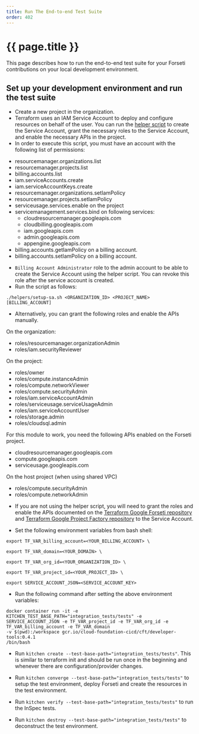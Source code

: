 ```yaml
---
title: Run The End-to-end Test Suite
order: 402
---
```


# {{ page.title }}

This page describes how to run the end-to-end test suite for your Forseti
contributions on your local development environment. 

## Set up your development environment and run the test suite

- Create a new project in the organization. 
- Terraform uses an IAM Service Account to deploy and configure resources on 
behalf of the user. You can run the [helper script](https://github.com/terraform-google-modules/terraform-google-project-factory/blob/master/helpers/setup-sa.sh) 
to create the Service Account, grant the necessary roles to the Service Account, 
and enable the necessary APIs in the project.
- In order to execute this script, you must have an account with the following 
list of permissions: 
* resourcemanager.organizations.list
* resourcemanager.projects.list
* billing.accounts.list
* iam.serviceAccounts.create
* iam.serviceAccountKeys.create
* resourcemanager.organizations.setIamPolicy
* resourcemanager.projects.setIamPolicy
* serviceusage.services.enable on the project
* servicemanagement.services.bind on following services:
  * cloudresourcemanager.googleapis.com
  * cloudbilling.googleapis.com
  * iam.googleapis.com
  * admin.googleapis.com
  * appengine.googleapis.com
* billing.accounts.getIamPolicy on a billing account.
* billing.accounts.setIamPolicy on a billing account.
- `Billing Account Administrator` role to the admin account to be able to
create the Service Account using the helper script. You can revoke this role
after the service account is created.
- Run the script as follows:

`./helpers/setup-sa.sh <ORGANIZATION_ID> <PROJECT_NAME> [BILLING_ACCOUNT]`

- Alternatively, you can grant the following roles and enable the APIs manually.

On the organization:

* roles/resourcemanager.organizationAdmin
* roles/iam.securityReviewer

On the project:

* roles/owner
* roles/compute.instanceAdmin
* roles/compute.networkViewer
* roles/compute.securityAdmin
* roles/iam.serviceAccountAdmin
* roles/serviceusage.serviceUsageAdmin
* roles/iam.serviceAccountUser
* roles/storage.admin
* roles/cloudsql.admin

For this module to work, you need the following APIs enabled on the Forseti project.

* cloudresourcemanager.googleapis.com
* compute.googleapis.com
* serviceusage.googleapis.com

On the host project (when using shared VPC)

* roles/compute.securityAdmin
* roles/compute.networkAdmin

- If you are not using the helper script, you will need to grant
the roles and enable the APIs documented on the [Terraform Google Forseti 
repository](https://github.com/forseti-security/terraform-google-forseti#service-account) 
and [Terraform Google Project Factory repository](https://github.com/terraform-google-modules/terraform-google-project-factory#permissions)
to the Service Account.

- Set the following environment variables from bash shell:
```
export TF_VAR_billing_account=<YOUR_BILLING_ACCOUNT> \

export TF_VAR_domain=<YOUR_DOMAIN> \

export TF_VAR_org_id=<YOUR_ORGANIZATION_ID> \

export TF_VAR_project_id=<YOUR_PROJECT_ID> \

export SERVICE_ACCOUNT_JSON=<SERVICE_ACCOUNT_KEY>
```
- Run the following command after setting the above environment variables:

```
docker container run -it -e KITCHEN_TEST_BASE_PATH="integration_tests/tests" -e 
SERVICE_ACCOUNT_JSON -e TF_VAR_project_id -e TF_VAR_org_id -e 
TF_VAR_billing_account -e TF_VAR_domain 
-v $(pwd):/workspace gcr.io/cloud-foundation-cicd/cft/developer-tools:0.4.1
/bin/bash
```

- Run `kitchen create --test-base-path="integration_tests/tests"`. This is similar 
to terraform init and should be run once in the beginning and whenever there 
are configuration/provider changes.

- Run `kitchen converge --test-base-path="integration_tests/tests"` to setup the 
test environment, deploy Forseti and create the resources in the test 
environment.

- Run `kitchen verify --test-base-path="integration_tests/tests"` to run the 
InSpec tests.

- Run `kitchen destroy --test-base-path="integration_tests/tests"` to deconstruct 
the test environment.
